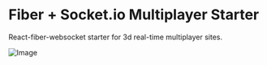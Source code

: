 # Fiber + Socket.io Multiplayer Starter

React-fiber-websocket starter for 3d real-time multiplayer sites.

![Image](screenshot.jpg)
